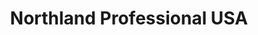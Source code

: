 ---
title: "Northland Professional USA"
url: /heber-city/northland-professional-usa/
shop: Outdoor
---
